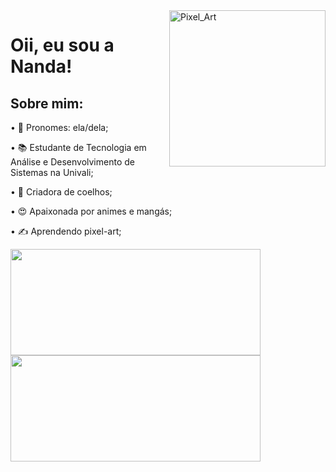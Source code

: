 <img align="right" height="250em" alt="Pixel_Art" src="https://media.discordapp.net/attachments/504268569945571338/886730590618021888/eu.gif?width=279&height=406">
<h1>Oii, eu sou a Nanda!</h1>
<h2>Sobre mim:</h2>
<p>• 🥰 Pronomes: ela/dela;</p>
<p>• 📚 Estudante de Tecnologia em Análise e Desenvolvimento de Sistemas na Univali;</p>
<p>• 🐰 Criadora de coelhos;</p>
<p>• 😍 Apaixonada por animes e mangás;</p>
<p>• ✍ Aprendendo pixel-art;</p>
<div>
  <a href="https://github.com/mariafernandasabino">
  <img height="170em" width="400" src="https://github-readme-stats.vercel.app/api/top-langs/?username=mariafernandasabino&layout=compact&langs_count=7&theme=github_dark"/>
  <img height="170em" width="400" src="https://github-readme-stats.vercel.app/api?username=mariafernandasabino&show_icons=true&theme=github_dark&include_all_commits=true&count_private=true"/>
</div>
  
  ##
